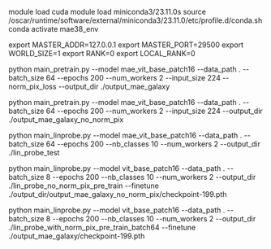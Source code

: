 module load cuda
module load miniconda3/23.11.0s
source /oscar/runtime/software/external/miniconda3/23.11.0/etc/profile.d/conda.sh
conda activate mae38_env


export MASTER_ADDR=127.0.0.1
export MASTER_PORT=29500
export WORLD_SIZE=1
export RANK=0
export LOCAL_RANK=0

 python main_pretrain.py --model mae_vit_base_patch16 --data_path . --batch_size 64 --epochs 200 --num_workers 2 --input_size 224 --norm_pix_loss --output_dir ./output_mae_galaxy

 python main_pretrain.py --model mae_vit_base_patch16 --data_path . --batch_size 64 --epochs 200 --num_workers 2 --input_size 224 --output_dir ./output_mae_galaxy_no_norm_pix

  python main_linprobe.py --model mae_vit_base_patch16 --data_path . --batch_size 64 --epochs 200 --nb_classes 10 --num_workers 2 --output_dir ./lin_probe_test

  python main_linprobe.py --model vit_base_patch16 --data_path . --batch_size 8 --epochs 200 --nb_classes 10 --num_workers 2 --output_dir ./lin_probe_no_norm_pix_pre_train --finetune ./output_dir/output_mae_galaxy_no_norm_pix/checkpoint-199.pth

  python main_linprobe.py --model vit_base_patch16 --data_path . --batch_size 8 --epochs 200 --nb_classes 10 --num_workers 2 --output_dir ./lin_probe_with_norm_pix_pre_train_batch64 --finetune ./output_mae_galaxy/checkpoint-199.pth

  

